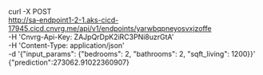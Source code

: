 curl -X POST \
    http://sa-endpoint1-2-1.aks-cicd-17945.cicd.cnvrg.me/api/v1/endpoints/yarwbqpneyosvxjzoffe \
-H 'Cnvrg-Api-Key: ZAJpQrDpK2iRC3PNi8uzrGtA' \
-H 'Content-Type: application/json' \
-d '{"input_params": {"bedrooms": 2, "bathrooms": 2, "sqft_living": 1200}}'
{"prediction":273062.91022360907}
